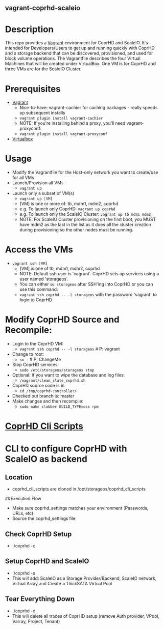 vagrant-coprhd-scaleio
---------------

# Description
This repo provides a [Vagrant](https://www.vagrantup.com/) environment for CoprHD and ScaleIO.  It's intended for Developers/Users to get up and running quickly with CoprHD and a storage backend that can be discovered, provisioned, and used for block volume operations.  The Vagrantfile describes the four Virtual Machines that will be created under VirtualBox.  One VM is for CoprHD and three VMs are for the ScaleIO Cluster.


# Prerequisites
* [Vagrant](https://www.vagrantup.com/)
  * Nice-to-have: vagrant-cachier for caching packages - really speeds up subsequent installs
  * `vagrant plugin install vagrant-cachier`
  * NOTE: If you're installing behind a proxy, you'll need vagrant-proxyconf:
  * `vagrant plugin install vagrant-proxyconf`
* [Virtualbox](https://www.virtualbox.org/)

# Usage
* Modify the Vagrantfile for the Host-only network you want to create/use for all VMs
* Launch/Provision all VMs
  * `vagrant up`
* Launch only a subset of VM(s)
  * `vagrant up [VM]`
  * [VM] is one or more of: tb, mdm1, mdm2, coprhd
  * e.g. To launch only CoprHD: `vagrant up coprhd`
  * e.g. To launch only the ScaleIO Cluster: `vagrant up tb mdm1 mdm2`
  * NOTE: For ScaleIO Cluster provisioning on the first boot, you MUST have mdm2 as the last in the list as it does all the cluster creation during provisioning so the other nodes must be running.

# Access the VMs
* `vagrant ssh [VM]`
  * [VM] is one of tb, mdm1, mdm2, coprhd
  * NOTE: Default ssh user is 'vagrant'.  CoprHD sets up services using a user named 'storageos'.
  * You can either `su storageos` after SSH'ing into CoprHD or you can use this command:
  * `vagrant ssh coprhd -- -l storageos` with the password 'vagrant' to login to CoprHD

# Modify CoprHD Source and Recompile:
* Login to the CoprHD VM:
  * `vagrant ssh coprhd -- -l storageos`  # P: vagrant
* Change to root:
  * `su -` # P: ChangeMe
* Stop CoprHD services
  * `sudo /etc/storageos/storageos stop`
* Optional: If you want to wipe the database and log files:
	* `/vagrant/clean_slate_coprhd.sh`
* CoprHD source code is in:
	* 	`cd /tmp/coprhd-controller/`
* Checked out branch is: master
* Make changes and then recompile:
  * `sudo make clobber BUILD_TYPE=oss rpm`

# [CoprHD Cli Scripts](https://github.com/curtbruns/coprhd_cli_scripts)
# CLI to configure CoprHD with ScaleIO as backend

## Location
* coprhd_cli_scripts are cloned in /opt/storageos/coprhd_cli_scripts

##Execution Flow
* Make sure coprhd_settings matches your environment (Passwords, URLs, etc)
* Source the coprhd_settings file

## Check CoprHD Setup
* ./coprhd -c

## Setup CoprHD and ScaleIO
* ./coprhd -s
* This will add: ScaleIO as a Storage Provider/Backend, ScaleIO network, Virtual Array and Create a ThickSATA Virtual Pool

## Tear Everything Down
* ./coprhd -d
* This will delete all traces of CoprHD setup (remove Auth provider, VPool, Varray, Project, Tenant)

